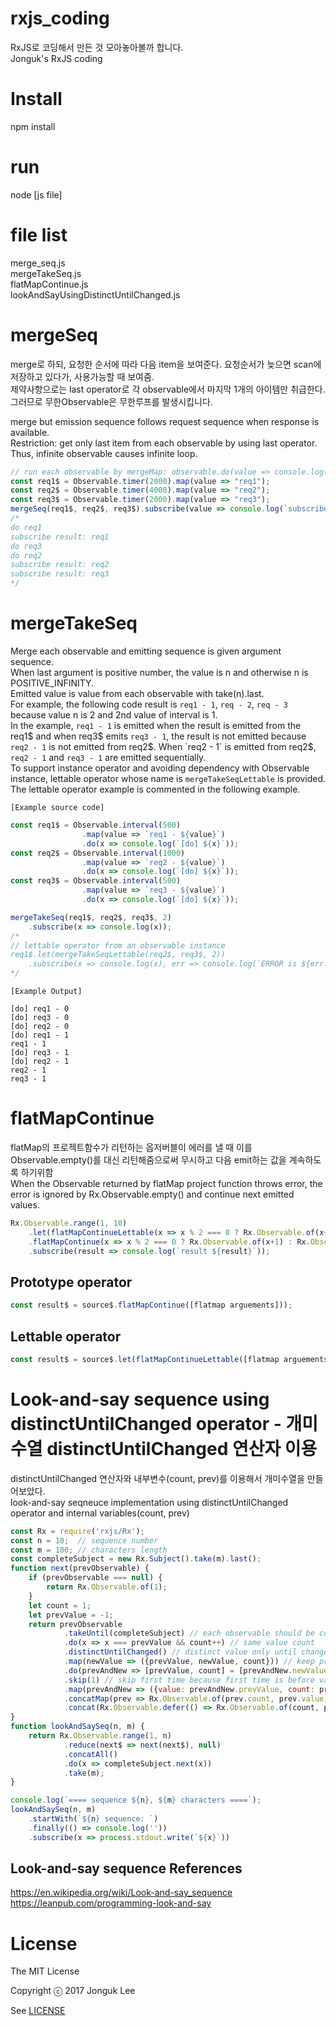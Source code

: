 # rxjs_coding
 RxJS로 코딩해서 만든 것 모아놓아볼까 합니다.  
 Jonguk's RxJS coding  

# Install  
 npm install  

# run  
 node [js file]  

# file list  
 merge_seq.js   
 mergeTakeSeq.js   
 flatMapContinue.js    
 lookAndSayUsingDistinctUntilChanged.js   

# mergeSeq   
merge로 하되, 요청한 순서에 따라 다음 item을 보여준다. 요청순서가 늦으면 scan에 저장하고 있다가, 사용가능할 때 보여줌.  
제약사항으로는 last operator로 각 observable에서 마지막 1개의 아이템만 취급한다. 그러므로 무한Observable은 무한루프를 발생시킵니다.  

merge but emission sequence follows request sequence when response is available.  
Restriction: get only last item from each observable by using last operator.
Thus, infinite observable causes infinite loop.
 ```js
 // run each observable by mergeMap: observable.do(value => console.log(`do ${value}`)).last()
 const req1$ = Observable.timer(2000).map(value => "req1");
 const req2$ = Observable.timer(4000).map(value => "req2");
 const req3$ = Observable.timer(2000).map(value => "req3");
 mergeSeq(req1$, req2$, req3$).subscribe(value => console.log(`subscribe result: ${value}`));
 /*
 do req1
 subscribe result: req1
 do req3
 do req2
 subscribe result: req2
 subscribe result: req3
 */
 ```

# mergeTakeSeq   
Merge each observable and emitting sequence is given argument sequence.   
When last argument is positive number, the value is n and otherwise n is POSITIVE_INFINITY.    
Emitted value is value from each observable with take(n).last.   
For example, the following code result is `req1 - 1`, `req - 2`, `req - 3` because
value n is 2 and 2nd value of interval is 1.   
In the example, `req1 - 1` is emitted when the result is emitted from the req1$
and when req3$ emits `req3 - 1`, the result is not emitted because `req2 - 1` is
not emitted from req2$. When `req2 - 1` is emitted from req2$, `req2 - 1` and
`req3 - 1` are emitted sequentially.    
To support instance operator and avoiding dependency with Observable instance,
lettable operator whose name is `mergeTakeSeqLettable` is provided. The lettable
operator example is commented in the following example.   

`[Example source code]`
```js
const req1$ = Observable.interval(500)
                .map(value => `req1 - ${value}`)
                .do(x => console.log(`[do] ${x}`));
const req2$ = Observable.interval(1000)
                .map(value => `req2 - ${value}`)
                .do(x => console.log(`[do] ${x}`));
const req3$ = Observable.interval(500)
                .map(value => `req3 - ${value}`)
                .do(x => console.log(`[do] ${x}`));

mergeTakeSeq(req1$, req2$, req3$, 2)
    .subscribe(x => console.log(x));
/*    
// lettable operator from an observable instance
req1$.let(mergeTakeSeqLettable(req2$, req3$, 2))
    .subscribe(x => console.log(x), err => console.log(`ERROR is ${err.message}`));
*/
```

`[Example Output]`
```
[do] req1 - 0
[do] req3 - 0
[do] req2 - 0
[do] req1 - 1
req1 - 1
[do] req3 - 1
[do] req2 - 1
req2 - 1
req3 - 1
```

# flatMapContinue
flatMap의 프로젝트함수가 리턴하는 옵저버블이 에러를 낼 때 이를 Observable.empty()를 대신 리턴해줌으로써 무시하고 다음 emit하는 값을 계속하도록 하기위함   
When the Observable returned by flatMap project function throws error, the error is ignored by Rx.Observable.empty() and continue next emitted values.
```js
Rx.Observable.range(1, 10)
    .let(flatMapContinueLettable(x => x % 2 === 0 ? Rx.Observable.of(x+2) : Rx.Observable.throw(new Error('error'))))
    .flatMapContinue(x => x % 2 === 0 ? Rx.Observable.of(x+1) : Rx.Observable.throw(new Error('error')))
    .subscribe(result => console.log(`result ${result}`));
```
## Prototype operator
```js
const result$ = source$.flatMapContinue([flatmap arguements]));
```

## Lettable operator
```js
const result$ = source$.let(flatMapContinueLettable([flatmap arguements]));
```

# Look-and-say sequence using distinctUntilChanged operator  - 개미수열 distinctUntilChanged 연산자 이용
distinctUntilChanged 연산자와 내부변수(count, prev)를 이용해서 개미수열을 만들어보았다.     
look-and-say seqneuce implementation using distinctUntilChanged operator and internal variables(count, prev)   

```js
const Rx = require('rxjs/Rx');
const n = 10;  // sequence number
const m = 100; // characters length
const completeSubject = new Rx.Subject().take(m).last();
function next(prevObservable) {
    if (prevObservable === null) {
        return Rx.Observable.of(1);
    }
    let count = 1;
    let prevValue = -1;
    return prevObservable
            .takeUntil(completeSubject) // each observable should be complete
            .do(x => x === prevValue && count++) // same value count
            .distinctUntilChanged() // distinct value only until changed
            .map(newValue => ({prevValue, newValue, count})) // keep prev and new
            .do(prevAndNew => [prevValue, count] = [prevAndNew.newValue, 1]) // reset prevValue and count
            .skip(1) // skip first time because first time is before value changed or stream is completed
            .map(prevAndNew => ({value: prevAndNew.prevValue, count: prevAndNew.count})) // prevAndNew -> prev Only
            .concatMap(prev => Rx.Observable.of(prev.count, prev.value)) // next Observable
            .concat(Rx.Observable.defer(() => Rx.Observable.of(count, prevValue))); // last Observable
}
function lookAndSaySeq(n, m) {
    return Rx.Observable.range(1, n)
            .reduce(next$ => next(next$), null)
            .concatAll()
            .do(x => completeSubject.next(x))
            .take(m);
}

console.log(`==== sequence ${n}, ${m} characters ====`);
lookAndSaySeq(n, m)
    .startWith(`${n} sequence: `)
    .finally(() => console.log(''))
    .subscribe(x => process.stdout.write(`${x}`))
```

## Look-and-say sequence References
https://en.wikipedia.org/wiki/Look-and-say_sequence   
https://leanpub.com/programming-look-and-say  


# License

The MIT License   

Copyright ⓒ 2017 Jonguk Lee  

See [LICENSE](https://github.com/jonguk0114/rxjs_coding/blob/master/LICENSE.md)   
